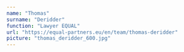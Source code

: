 ```yaml
---
name: "Thomas"
surname: "Deridder"
function: "Lawyer EQUAL"
url: "https://equal-partners.eu/en/team/thomas-deridder"
picture: "thomas_deridder_600.jpg"
---
```

